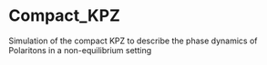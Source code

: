 # Compact_KPZ

Simulation of the compact KPZ to describe the phase dynamics of Polaritons in a non-equilibrium setting
